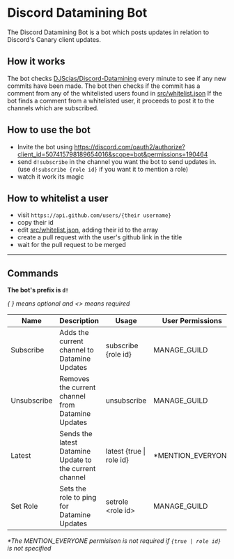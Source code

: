 # Discord Datamining Bot
The Discord Datamining Bot is a bot which posts updates in relation to Discord's Canary client updates.

## How it works
The bot checks [DJScias/Discord-Datamining](https://github.com/DJScias/Discord-Datamining) every minute to see if any new commits have been made.
The bot then checks if the commit has a comment from any of the whitelisted users found in [src/whitelist.json](https://github.com/ItsRauf/dataminev2/blob/master/src/whitelist.json)
If the bot finds a comment from a whitelisted user, it proceeds to post it to the channels which are subscribed.

## How to use the bot
* Invite the bot using https://discord.com/oauth2/authorize?client_id=507415798189654016&scope=bot&permissions=190464
* send `d!subscribe` in the channel you want the bot to send updates in. (use `d!subscribe {role id}` if you want it to mention a role)
* watch it work its magic

## How to whitelist a user
* visit `https://api.github.com/users/{their username}`
* copy their id
* edit [src/whitelist.json](https://github.com/ItsRauf/dataminev2/blob/master/src/whitelist.json), adding their id to the array
* create a pull request with the user's github link in the title
* wait for the pull request to be merged

--------

## Commands
**The bot's prefix is `d!`**

*{ } means optional and <> means required*

| Name        | Description                                             | Usage                    | User Permissions  |
|-------------|---------------------------------------------------------|--------------------------|-------------------|
| Subscribe   | Adds the current channel to Datamine Updates            | subscribe {role id}      | MANAGE_GUILD      |
| Unsubscribe | Removes the current channel from Datamine Updates       | unsubscribe              | MANAGE_GUILD      |
| Latest      | Sends the latest Datamine Update to the current channel | latest {true \| role id} | \*MENTION_EVERYONE|
| Set Role    | Sets the role to ping for Datamine Updates              | setrole \<role id\>      | MANAGE_GUILD      |

*\*The MENTION_EVERYONE permisison is not required if `{true | role id}` is not specified*
